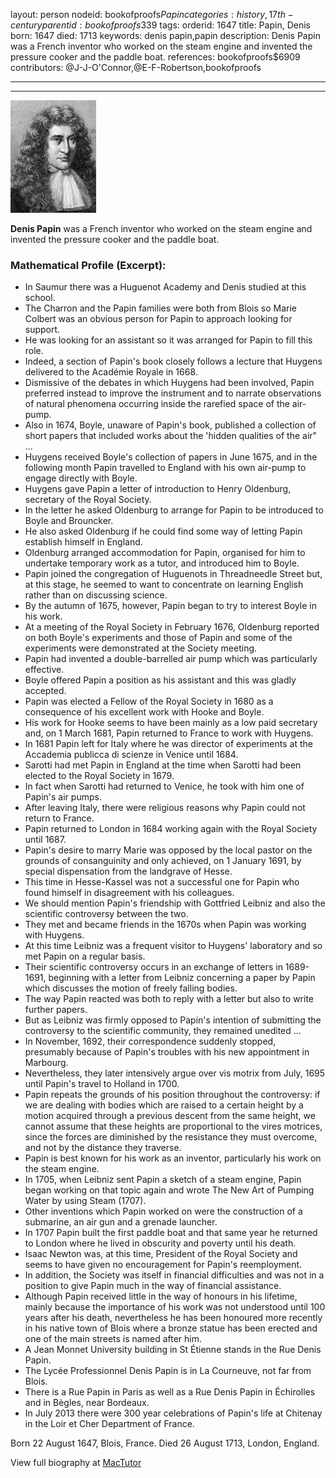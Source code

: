layout: person
nodeid: bookofproofs$Papin
categories: history,17th-century
parentid: bookofproofs$339
tags: 
orderid: 1647
title: Papin, Denis
born: 1647
died: 1713
keywords: denis papin,papin
description: Denis Papin was a French inventor who worked on the steam engine and invented the pressure cooker and the paddle boat.
references: bookofproofs$6909
contributors: @J-J-O'Connor,@E-F-Robertson,bookofproofs

---



---

![Papin.jpg](https://github.com/bookofproofs/bookofproofs.github.io/blob/main/_sources/_assets/images/portraits/Papin.jpg?raw=true)

**Denis Papin** was a French inventor who worked on the steam engine and invented the pressure cooker and the paddle boat.

### Mathematical Profile (Excerpt):
* In Saumur there was a Huguenot Academy and Denis studied at this school.
* The Charron and the Papin families were both from Blois so Marie Colbert was an obvious person for Papin to approach looking for support.
* He was looking for an assistant so it was arranged for Papin to fill this role.
* Indeed, a section of Papin's book closely follows a lecture that Huygens delivered to the Académie Royale in 1668.
* Dismissive of the debates in which Huygens had been involved, Papin preferred instead to improve the instrument and to narrate observations of natural phenomena occurring inside the rarefied space of the air-pump.
* Also in 1674, Boyle, unaware of Papin's book, published a collection of short papers that included works about the 'hidden qualities of the air" ...
* Huygens received Boyle's collection of papers in June 1675, and in the following month Papin travelled to England with his own air-pump to engage directly with Boyle.
* Huygens gave Papin a letter of introduction to Henry Oldenburg, secretary of the Royal Society.
* In the letter he asked Oldenburg to arrange for Papin to be introduced to Boyle and Brouncker.
* He also asked Oldenburg if he could find some way of letting Papin establish himself in England.
* Oldenburg arranged accommodation for Papin, organised for him to undertake temporary work as a tutor, and introduced him to Boyle.
* Papin joined the congregation of Huguenots in Threadneedle Street but, at this stage, he seemed to want to concentrate on learning English rather than on discussing science.
* By the autumn of 1675, however, Papin began to try to interest Boyle in his work.
* At a meeting of the Royal Society in February 1676, Oldenburg reported on both Boyle's experiments and those of Papin and some of the experiments were demonstrated at the Society meeting.
* Papin had invented a double-barrelled air pump which was particularly effective.
* Boyle offered Papin a position as his assistant and this was gladly accepted.
* Papin was elected a Fellow of the Royal Society in 1680 as a consequence of his excellent work with Hooke and Boyle.
* His work for Hooke seems to have been mainly as a low paid secretary and, on 1 March 1681, Papin returned to France to work with Huygens.
* In 1681 Papin left for Italy where he was director of experiments at the Accademia publicca di scienze in Venice until 1684.
* Sarotti had met Papin in England at the time when Sarotti had been elected to the Royal Society in 1679.
* In fact when Sarotti had returned to Venice, he took with him one of Papin's air pumps.
* After leaving Italy, there were religious reasons why Papin could not return to France.
* Papin returned to London in 1684 working again with the Royal Society until 1687.
* Papin's desire to marry Marie was opposed by the local pastor on the grounds of consanguinity and only achieved, on 1 January 1691, by special dispensation from the landgrave of Hesse.
* This time in Hesse-Kassel was not a successful one for Papin who found himself in disagreement with his colleagues.
* We should mention Papin's friendship with Gottfried Leibniz and also the scientific controversy between the two.
* They met and became friends in the 1670s when Papin was working with Huygens.
* At this time Leibniz was a frequent visitor to Huygens' laboratory and so met Papin on a regular basis.
* Their scientific controversy occurs in an exchange of letters in 1689-1691, beginning with a letter from Leibniz concerning a paper by Papin which discusses the motion of freely falling bodies.
* The way Papin reacted was both to reply with a letter but also to write further papers.
* But as Leibniz was firmly opposed to Papin's intention of submitting the controversy to the scientific community, they remained unedited ...
* In November, 1692, their correspondence suddenly stopped, presumably because of Papin's troubles with his new appointment in Marbourg.
* Nevertheless, they later intensively argue over vis motrix from July, 1695 until Papin's travel to Holland in 1700.
* Papin repeats the grounds of his position throughout the controversy: if we are dealing with bodies which are raised to a certain height by a motion acquired through a previous descent from the same height, we cannot assume that these heights are proportional to the vires motrices, since the forces are diminished by the resistance they must overcome, and not by the distance they traverse.
* Papin is best known for his work as an inventor, particularly his work on the steam engine.
* In 1705, when Leibniz sent Papin a sketch of a steam engine, Papin began working on that topic again and wrote The New Art of Pumping Water by using Steam (1707).
* Other inventions which Papin worked on were the construction of a submarine, an air gun and a grenade launcher.
* In 1707 Papin built the first paddle boat and that same year he returned to London where he lived in obscurity and poverty until his death.
* Isaac Newton was, at this time, President of the Royal Society and seems to have given no encouragement for Papin's reemployment.
* In addition, the Society was itself in financial difficulties and was not in a position to give Papin much in the way of financial assistance.
* Although Papin received little in the way of honours in his lifetime, mainly because the importance of his work was not understood until 100 years after his death, nevertheless he has been honoured more recently in his native town of Blois where a bronze statue has been erected and one of the main streets is named after him.
* A Jean Monnet University building in St Étienne stands in the Rue Denis Papin.
* The Lycée Professionnel Denis Papin is in La Courneuve, not far from Blois.
* There is a Rue Papin in Paris as well as a Rue Denis Papin in Échirolles and in Bègles, near Bordeaux.
* In July 2013 there were 300 year celebrations of Papin's life at Chitenay in the Loir et Cher Department of France.

Born 22 August 1647, Blois, France. Died 26 August 1713, London, England.

View full biography at [MacTutor](https://mathshistory.st-andrews.ac.uk/Biographies/Papin/)
